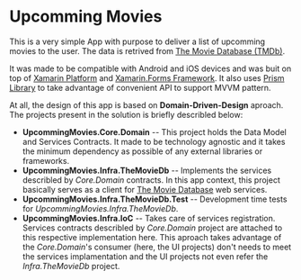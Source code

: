 # Upcomming Movies

This is a very simple App with purpose to deliver a list of upcomming movies to the user. The data is retrived from [The Movie Database (TMDb)](http://www.themoviedb.org).

It was made to be compatible with Android and iOS devices and was buit on top of [Xamarin Platform](http://www.xamarin.com/) and [Xamarin.Forms Framework](http://www.xamarin.com/forms). It also uses [Prism Library](http://github.com/PrismLibrary/Prism) to take advantage of convenient API to support MVVM pattern. 

At all, the design of this app  is based on **Domain-Driven-Design** aproach. The projects present in the solution is briefly describled below:
 - **UpcommingMovies.Core.Domain** -- This project holds the Data Model and Services Contracts. It made to be technology agnostic and it takes the minimum dependency as possible of any external libraries or frameworks.
 - **UpcommingMovies.Infra.TheMovieDb** -- Implements the services describled by *Core.Domain* contracts. In this app context, this project basically serves as a client for [The Movie Database](http://www.themoviedb.org) web services.
 - **UpcommingMovies.Infra.TheMovieDb.Test** -- Development time tests for *UpcommingMovies.Infra.TheMovieDb*.
 - **UpcommingMovies.Infra.IoC** -- Takes care of services registration. Services contracts describled by *Core.Domain* project are attached to this respective implementation here. This aproach takes advantage of the *Core.Domain*'s consumer (here, the UI projects) don't needs to meet the services implamentation and the UI projects not even refer the *Infra.TheMovieDb* project.
